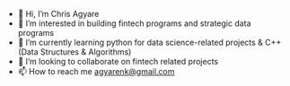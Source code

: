 - 👋 Hi, I’m Chris Agyare
- 👀 I’m interested in building fintech programs and strategic data programs
- 🌱 I’m currently learning python for data science-related projects & C++ (Data Structures & Algorithms)
- 💞️ I’m looking to collaborate on fintech related projects
- 📫 How to reach me agyarenk@gmail.com

<!---
agyarenk/agyarenk is a ✨ special ✨ repository because its `README.md` (this file) appears on your GitHub profile.
You can click the Preview link to take a look at your changes.
--->
